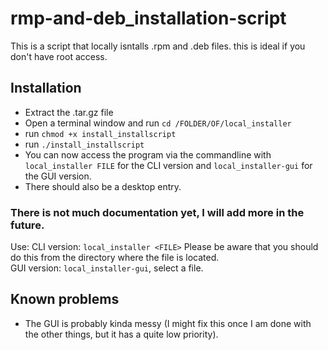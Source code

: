 # rmp-and-deb_installation-script
This is a script that locally isntalls .rpm and .deb files. this is ideal if you don't have root access.

## Installation
* Extract the .tar.gz file
* Open a terminal window and run `cd /FOLDER/OF/local_installer`
* run `chmod +x install_installscript`
* run `./install_installscript`
* You can now access the program via the commandline with `local_installer FILE` for the CLI version and `local_installer-gui` for the GUI version.
* There should also be a desktop entry.
### There is not much documentation yet, I will add more in the future.
Use:
CLI version: `local_installer <FILE>` Please be aware that you should do this from the directory where the file is located.<br>
GUI version: `local_installer-gui`, select a file.

## Known problems
* The GUI is probably kinda messy (I might fix this once I am done with the other things, but it has a quite low priority).
